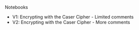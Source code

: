 Notebooks

* V1: Encrypting with the Caser Cipher - Limited comments
* V2: Encrypting with the Caser Cipher - More comments
